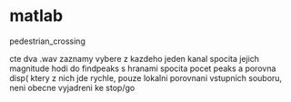 # matlab
pedestrian_crossing

cte dva .wav zaznamy
vybere z kazdeho jeden kanal
spocita jejich magnitude
hodi do findpeaks s hranami
spocita pocet peaks a porovna
disp( ktery z nich jde rychle, pouze lokalni porovnani vstupnich souboru, neni obecne vyjadreni ke stop/go
